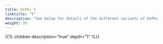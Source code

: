 ```yaml
---
title: HiPhi Y
linktitle: "Y"
description: "See below for details of the different variants of HiPhi Y"
weight: 30
---
```

{{% children description="true" depth="1" %}}
